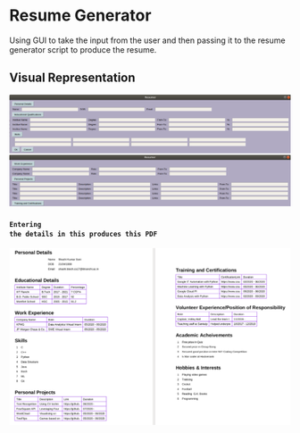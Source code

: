 # Resume Generator

Using GUI to take the input from the user and then passing it to the resume generator script to produce the resume.

## Visual Representation

![](assets/GUI1.png)   ![](assets/GUI2.png) 

#### <code>Entering the details in this produces this PDF </code>

![](assets/resume.png)